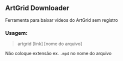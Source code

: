 ## ArtGrid Downloader

Ferramenta para baixar vídeos do ArtGrid sem registro

### Usagem:

> artgrid [link] [nome do arquivo]

Não coloque extensão ex. `.mp4` no nome do arquivo
